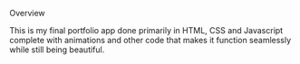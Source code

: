 Overview 

This is my final portfolio app done primarily in HTML, CSS and Javascript complete with animations and other code that makes it function seamlessly while still being beautiful. 
